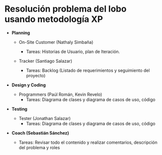 # Resolución problema del lobo usando metodología XP

* **Planning**
  - On-Site Customer (Nathaly Simbaña)
    - Tareas: Historias de Usuario, plan de Iteración.

  - Tracker (Santiago Salazar)
    - Tareas: Backlog (Listado de requerimientos y seguimiento del proyecto)

* **Design y Coding**
  - Programmers (Paúl Román, Kevin Revelo)
    - Tareas: Diagrama de clases y diagrama de casos de uso, código

* **Testing**
  - Tester (Jonathan Salazar)
    - Tareas: Diagrama de clases y diagrama de casos de uso, código

* **Coach (Sebastián Sánchez)**
  - Tareas: Revisar todo el contenido y realizar comentarios, descripción del problema y roles
